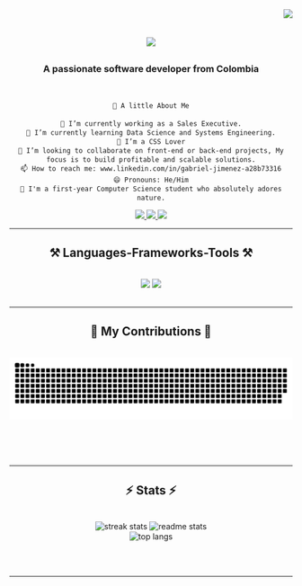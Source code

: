 <img align="right" src="https://visitor-badge.laobi.icu/badge?page_id=Twizter01.Twizter01"/>

<h1 align="center">
    <img src="https://readme-typing-svg.herokuapp.com/?font=Righteous&size=35&center=true&vCenter=true&width=500&height=70&duration=4000&lines=Hey,+Im Twizter!+👋;" />
</h1>

<h3 align="center">A passionate software developer from Colombia </h3>

<br/>

<div align="center">
 
    🌟 A little About Me

    🔭 I’m currently working as a Sales Executive.
    🌱 I’m currently learning Data Science and Systems Engineering.
    🎨 I’m a CSS Lover
    👯 I’m looking to collaborate on front-end or back-end projects, My focus is to build profitable and scalable solutions.
    📫 How to reach me: www.linkedin.com/in/gabriel-jimenez-a28b73316
    😄 Pronouns: He/Him
    🚀 I'm a first-year Computer Science student who absolutely adores nature.

 </div>
 
<div align="center"> 
  <a href="mailto:Gabrielandrejimenez11@gmail.com">
    <img src="https://img.shields.io/badge/Gmail-333333?style=for-the-badge&logo=gmail&logoColor=red" />
  </a>
  <a href="https://www.linkedin.com/in/gabriel-jimenez-a28b73316" target="_blank">
    <img src="https://img.shields.io/badge/LinkedIn-0077B5?style=for-the-badge&logo=linkedin&logoColor=white" target="_blank" />
  </a>
  <a href="https://Twizter01.github.io" target="_blank">
     <img src="https://img.shields.io/badge/Portfolio-FF5722?style=for-the-badge&logo=todoist&logoColor=white" target="_blank" /> <!-- sqlite, safari, google-chrome are other good icon options -->
  </a>
</div>

 <hr/>
 
<h2 align="center">⚒️ Languages-Frameworks-Tools ⚒️</h2>
<br/>
<div align="center">
    <img src="https://skillicons.dev/icons?i=,mui,html,css,vscode,github,figma,tailwind,git,r" />
    <img src="https://skillicons.dev/icons?i=nodejs,python,javascript,typescript,firebase,mongodb,sql" /><br>
</div>

<br/>
<hr/>

<div align="center">
  <h2>🐍 My Contributions 🐍</h2>
  <br>
  <img alt="snake eating my contributions" src="https://raw.githubusercontent.com/Twizter01/Twizter01/output/github-contribution-grid-snake.svg" />
  
  <br/><br/><br/>
</div>

<hr/>

<h2 align="center">⚡ Stats ⚡</h2>
<br>
<div align=center>
  <img width=390 src="https://github-readme-streak-stats-Twizter01.vercel.app/?user=Twizter01&count_private=true&theme=react&border_radius=10" alt="streak stats"/>
  <img width=390 src="https://github-readme-stats-Twizter01.vercel.app/api?username=Twizter01&count_private=true&show_icons=true&theme=react&rank_icon=github&border_radius=10" alt="readme stats" />
  <br/>
  <img width=325 align="center" src="https://github-readme-stats-Twizter01.vercel.app/api/top-langs/?username=Twizter01&hide=HTML&langs_count=8&layout=compact&theme=react&border_radius=10&size_weight=0.5&count_weight=0.5&exclude_repo=github-readme-stats" alt="top langs" />
</div>

<br/><br/>

<hr/>

<br/>


<br/>


